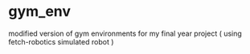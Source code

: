 # gym_env
modified version of gym environments for my final year project ( using fetch-robotics simulated robot )
